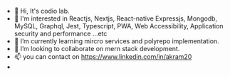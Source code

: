 - 👋 Hi, It's codio lab.
- 👀 I'm interested in Reactjs, Nextjs, React-native Expressjs, Mongodb, MySQL, Graphql, Jest, Typescript, PWA, Web Accessibility, Application security and performance ...etc
- 🌱 I’m currently learning mircro services and polyrepo implementation.
- 💞️ I’m looking to collaborate on mern stack development. 
- 📫 you can contact on https://www.linkedin.com/in/akram20
- 

<!---
codio-lab/codio-lab is a ✨ special ✨ repository because its `README.md` (this file) appears on your GitHub profile.
You can click the Preview link to take a look at your changes.
--->
